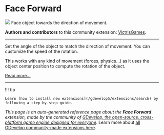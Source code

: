 # Face Forward

<img src="https://resources.gdevelop-app.com/assets/Icons/cart-arrow-right.svg" class="extension-icon"></img>
Face object towards the direction of movement.

**Authors and contributors** to this community extension: [VictrisGames](https://gd.games/VictrisGames).

---

Set the angle of the object to match the direction of movement. You can customize the speed of the rotation.

This works with any kind of movement (forces, physics...) as it uses the object center position to compute the rotation of the object.

[Read more...](https://victrisgames.itch.io/extension-faceforward)

---

!!! tip

    Learn [how to install new extensions](/gdevelop5/extensions/search) by following a step-by-step guide.

*This page is an auto-generated reference page about the **Face Forward** extension, made by the community of [GDevelop, the open-source, cross-platform game engine designed for everyone](https://gdevelop.io/).* Learn more about [all GDevelop community-made extensions here](/gdevelop5/extensions).